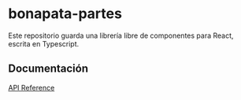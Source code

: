 # bonapata-partes

Este repositorio guarda una librería libre de componentes para React, escrita en Typescript.

## Documentación

[API Reference](/docs/index.md)
